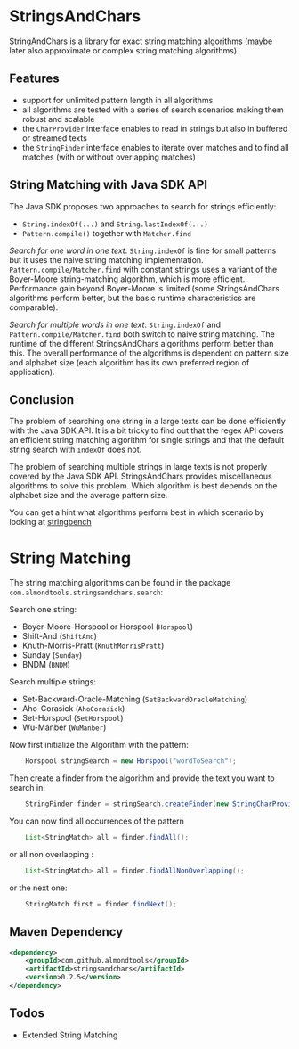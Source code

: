 StringsAndChars
===============
StringAndChars is a library for exact string matching algorithms (maybe later also approximate or complex string matching algorithms). 

Features
--------
- support for unlimited pattern length in all algorithms
- all algorithms are tested with a series of search scenarios making them robust and scalable 
- the `CharProvider` interface enables to read in strings but also in buffered or streamed texts
- the `StringFinder` interface enables to iterate over matches and to find all matches (with  or without overlapping matches)

String Matching with Java SDK API
---------------------------------
The Java SDK proposes two approaches to search for strings efficiently:

* `String.indexOf(...)` and `String.lastIndexOf(...)`
* `Pattern.compile()` together with `Matcher.find`

*Search for one word in one text*: `String.indexOf` is fine for small patterns but it uses the naive string matching implementation. `Pattern.compile/Matcher.find` with constant strings uses a variant of the Boyer-Moore string-matching algorithm, which is more efficient. Performance gain beyond Boyer-Moore is limited (some StringsAndChars algorithms perform better, but the basic runtime characteristics are comparable). 

*Search for multiple words in one text*: `String.indexOf` and `Pattern.compile/Matcher.find` both switch to naive string matching. The runtime of the different StringsAndChars algorithms perform better than this. The overall performance of the algorithms is dependent on  pattern size and alphabet size (each algorithm has its own preferred region of application). 

Conclusion
----------
The problem of searching one string in a large texts can be done efficiently with the Java SDK API. It is a bit tricky to find out that the regex API covers an efficient string matching algorithm for single strings and that the default string search with `indexOf` does not.

The problem of searching multiple strings in large texts is not properly covered by the Java SDK API. StringsAndChars provides miscellaneous algorithms to solve this problem. Which algorithm is best depends on the alphabet size and the average pattern size.

You can get a hint what algorithms perform best in which scenario by looking at [stringbench](https://github.com/almondtools/stringbench) 


String Matching
===============
The string matching algorithms can be found in the package `com.almondtools.stringsandchars.search`:

Search one string:
 - Boyer-Moore-Horspool or Horspool (`Horspool`)
 - Shift-And (`ShiftAnd`)
 - Knuth-Morris-Pratt (`KnuthMorrisPratt`)
 - Sunday (`Sunday`)
 - BNDM (`BNDM`)

Search multiple strings:
 - Set-Backward-Oracle-Matching (`SetBackwardOracleMatching`)
 - Aho-Corasick (`AhoCorasick`)
 - Set-Horspool (`SetHorspool`)
 - Wu-Manber (`WuManber`)

Now first initialize the Algorithm with the pattern:

```Java
	Horspool stringSearch = new Horspool("wordToSearch");
```

Then create a finder from the algorithm and provide the text you want to search in:

```Java
	StringFinder finder = stringSearch.createFinder(new StringCharProvider("text with wordToSearch in it", 0));
```

You can now find all occurrences of the pattern

```Java
	List<StringMatch> all = finder.findAll();
```

or all non overlapping :

```Java
	List<StringMatch> all = finder.findAllNonOverlapping();
```

or the next one:

```Java
	StringMatch first = finder.findNext();
```

Maven Dependency
----------------

```xml
<dependency>
	<groupId>com.github.almondtools</groupId>
	<artifactId>stringsandchars</artifactId>
	<version>0.2.5</version>
</dependency>
```

Todos
-----
- Extended String Matching
